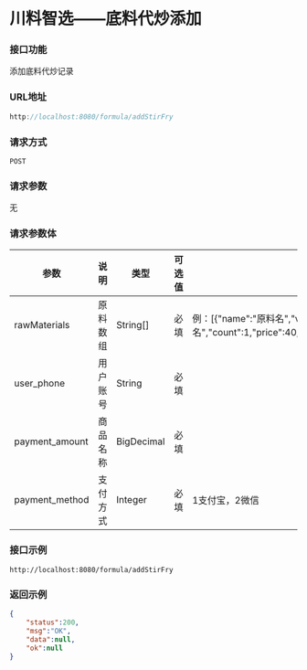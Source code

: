 # 川料智选——底料代炒添加
### 接口功能

添加底料代炒记录

### URL地址

```javascript
http://localhost:8080/formula/addStirFry
```

### 请求方式

`POST`

### 请求参数

无

### 请求参数体

| 参数      | 说明                               | 类型      | 可选值       | 备注    |
|---------- |---------------------------------- |---------- |------------- |-------- |
|rawMaterials  | 原料数组 | String[] | 必填 | 例：[{"name":"原料名","variety":"品种名","count":1,"price":40,"img":"http://s.dongni.org/lgF5uGLkvxsxjkgbrypLesMfN0jp","subtotal":40}] |
|user_phone  | 用户账号 | String | 必填 | |
|payment_amount | 商品名称 | BigDecimal | 必填 | |
|payment_method  | 支付方式 | Integer | 必填 | 1支付宝，2微信 |

### 接口示例

`http://localhost:8080/formula/addStirFry`

### 返回示例

```json
{
    "status":200,
    "msg":"OK",
    "data":null,
    "ok":null
}
```
